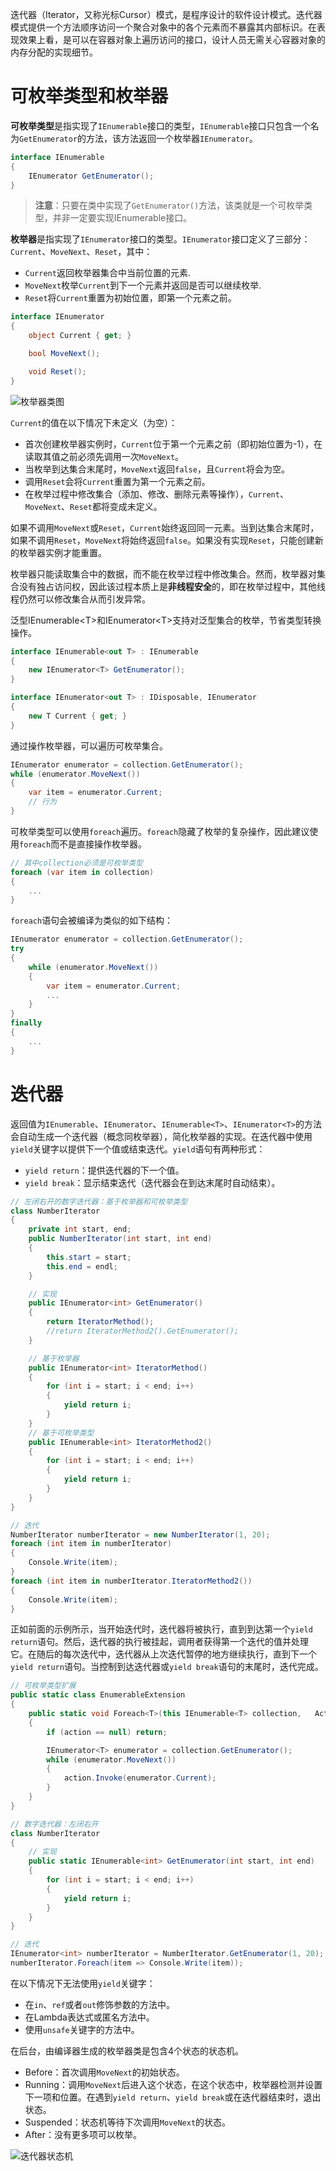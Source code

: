 迭代器（Iterator，又称光标Cursor）模式，是程序设计的软件设计模式。迭代器模式提供一个方法顺序访问一个聚合对象中的各个元素而不暴露其内部标识。在表现效果上看，是可以在容器对象上遍历访问的接口，设计人员无需关心容器对象的内存分配的实现细节。

# 可枚举类型和枚举器

**可枚举类型**是指实现了`IEnumerable`接口的类型，`IEnumerable`接口只包含一个名为`GetEnumerator`的方法，该方法返回一个枚举器`IEnumerator`。

``` csharp
interface IEnumerable
{
    IEnumerator GetEnumerator();
}
```

> **注意**：只要在类中实现了`GetEnumerator()`方法，该类就是一个可枚举类型，并非一定要实现IEnumerable接口。

**枚举器**是指实现了`IEnumerator`接口的类型。`IEnumerator`接口定义了三部分：`Current`、`MoveNext`、`Reset`，其中：

- `Current`返回枚举器集合中当前位置的元素.
- `MoveNext`枚举`Current`到下一个元素并返回是否可以继续枚举.
- `Reset`将`Current`重置为初始位置，即第一个元素之前。

``` csharp
interface IEnumerator
{
    object Current { get; }

    bool MoveNext();

    void Reset();
}
```

![枚举器类图](../编程指南图解/枚举器和迭代器之枚举器类图.png)

`Current`的值在以下情况下未定义（为空）：

- 首次创建枚举器实例时，`Current`位于第一个元素之前（即初始位置为-1），在读取其值之前必须先调用一次`MoveNext`。
- 当枚举到达集合末尾时，`MoveNext`返回`false`，且`Current`将会为空。
- 调用`Reset`会将`Current`重置为第一个元素之前。
- 在枚举过程中修改集合（添加、修改、删除元素等操作），`Current`、`MoveNext`、`Reset`都将变成未定义。

如果不调用`MoveNext`或`Reset`，`Current`始终返回同一元素。当到达集合末尾时，如果不调用`Reset`，`MoveNext`将始终返回`false`。如果没有实现`Reset`，只能创建新的枚举器实例才能重置。

枚举器只能读取集合中的数据，而不能在枚举过程中修改集合。然而，枚举器对集合没有独占访问权，因此该过程本质上是**非线程安全**的，即在枚举过程中，其他线程仍然可以修改集合从而引发异常。

泛型IEnumerable&lt;T&gt;和IEnumerator&lt;T&gt;支持对泛型集合的枚举，节省类型转换操作。

``` csharp
interface IEnumerable<out T> : IEnumerable
{
    new IEnumerator<T> GetEnumerator();
}

interface IEnumerator<out T> : IDisposable, IEnumerator
{
    new T Current { get; }
}
```

通过操作枚举器，可以遍历可枚举集合。

``` csharp
IEnumerator enumerator = collection.GetEnumerator();
while (enumerator.MoveNext())
{
    var item = enumerator.Current;
    // 行为
}
```

可枚举类型可以使用`foreach`遍历。`foreach`隐藏了枚举的复杂操作，因此建议使用`foreach`而不是直接操作枚举器。

``` csharp
// 其中collection必须是可枚举类型
foreach (var item in collection)
{
    ...
}
```

`foreach`语句会被编译为类似的如下结构：

``` csharp
IEnumerator enumerator = collection.GetEnumerator();
try
{
    while (enumerator.MoveNext())
    {
        var item = enumerator.Current;
        ...
    }
}
finally
{
    ...
}
```

# 迭代器

返回值为`IEnumerable`、`IEnumerator`、`IEnumerable<T>`、`IEnumerator<T>`的方法会自动生成一个迭代器（概念同枚举器），简化枚举器的实现。在迭代器中使用`yield`关键字以提供下一个值或结束迭代。`yield`语句有两种形式：

- `yield return`：提供迭代器的下一个值。
- `yield break`：显示结束迭代（迭代器会在到达末尾时自动结束）。

``` csharp
// 左闭右开的数字迭代器：基于枚举器和可枚举类型
class NumberIterator
{
    private int start, end;
    public NumberIterator(int start, int end)
    {
        this.start = start;
        this.end = endl;
    }

    // 实现
    public IEnumerator<int> GetEnumerator()
    {
        return IteratorMethod();
        //return IteratorMethod2().GetEnumerator();
    }

    // 基于枚举器
    public IEnumerator<int> IteratorMethod()
    {
        for (int i = start; i < end; i++)
        {
            yield return i;
        }
    }
    // 基于可枚举类型
    public IEnumerable<int> IteratorMethod2()
    {
        for (int i = start; i < end; i++)
        {
            yield return i;
        }
    }
}

// 迭代
NumberIterator numberIterator = new NumberIterator(1, 20);
foreach (int item in numberIterator)
{
    Console.Write(item);
}
foreach (int item in numberIterator.IteratorMethod2())
{
    Console.Write(item);
}
```

正如前面的示例所示，当开始迭代时，迭代器将被执行，直到到达第一个`yield return`语句。然后，迭代器的执行被挂起，调用者获得第一个迭代的值并处理它。在随后的每次迭代中，迭代器从上次迭代暂停的地方继续执行，直到下一个`yield return`语句。当控制到达迭代器或`yield break`语句的末尾时，迭代完成。

``` csharp
// 可枚举类型扩展
public static class EnumerableExtension
{
    public static void Foreach<T>(this IEnumerable<T> collection,   Action<T> action)
    {
        if (action == null) return;

        IEnumerator<T> enumerator = collection.GetEnumerator();
        while (enumerator.MoveNext())
        {
            action.Invoke(enumerator.Current);
        }
    }
}

// 数字迭代器：左闭右开
class NumberIterator
{
    // 实现
    public static IEnumerable<int> GetEnumerator(int start, int end)
    {
        for (int i = start; i < end; i++)
        {
            yield return i;
        }
    }
}

// 迭代
IEnumerator<int> numberIterator = NumberIterator.GetEnumerator(1, 20);
numberIterator.Foreach(item => Console.Write(item));
```

在以下情况下无法使用`yield`关键字：

- 在`in`、`ref`或者`out`修饰参数的方法中。
- 在Lambda表达式或匿名方法中。
- 使用`unsafe`关键字的方法中。

在后台，由编译器生成的枚举器类是包含4个状态的状态机。

- Before：首次调用`MoveNext`的初始状态。
- Running：调用`MoveNext`后进入这个状态，在这个状态中，枚举器检测并设置下一项和位置。在遇到`yield return`、`yield break`或在迭代器结束时，退出状态。
- Suspended：状态机等待下次调用`MoveNext`的状态。
- After：没有更多项可以枚举。

![迭代器状态机](../编程指南图解/枚举器和迭代器之迭代器状态机.jpg)